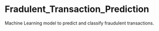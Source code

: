 # Fradulent_Transaction_Prediction
Machine Learning model to predict and classify fraudulent transactions. 
